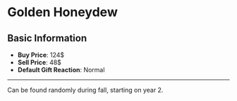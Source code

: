 # Golden Honeydew

## Basic Information

- **Buy Price**: 124$
- **Sell Price**: 48$
- **Default Gift Reaction**: Normal

---
Can be found randomly during fall, starting on year 2.
